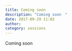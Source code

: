 ```yaml
---
title: Coming soon　
description: "Coming soon　"
date: 2017-09-29 11:02
author: 
category: sessions
---
```

Coming soon　